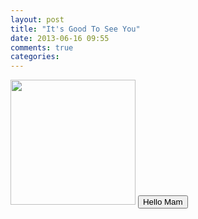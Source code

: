 ```yaml
---
layout: post
title: "It's Good To See You"
date: 2013-06-16 09:55
comments: true
categories: 
---
```

<html>
<body>
<img src="http://origin-ars.els-cdn.com/content/image/1-s2.0-S026151771000052X-gr1.jpg" height="200" width="200">
<div style="opacity:0.5;position:absolute;left:50px;width:300px;height:150px;http://www.freecourses.net.au/wordpress/wp-content/uploads/2012/09/Tourism.jpg:#40B3DF"></div>
<button type="button" onclick="alert('<3 Nice To Meet U')">Hello Mam</button>
</body>
</html>

